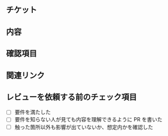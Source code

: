 ## チケット

<!-- Trelloのチケットを記載 -->

## 内容

<!--　画像などを使いなるべくわかりやすく記載 -->

## 確認項目

## 関連リンク

## レビューを依頼する前のチェック項目

- [ ] 要件を満たした
- [ ] 要件を知らない人が見ても内容を理解できるように PR を書いた
- [ ] 触った箇所以外も影響が出ていないか、想定内かを確認した
